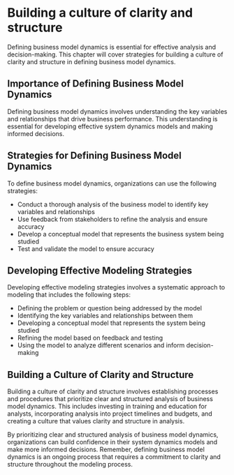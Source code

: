 # Building a culture of clarity and structure

Defining business model dynamics is essential for effective analysis and decision-making. This chapter will cover strategies for building a culture of clarity and structure in defining business model dynamics.

Importance of Defining Business Model Dynamics
----------------------------------------------

Defining business model dynamics involves understanding the key variables and relationships that drive business performance. This understanding is essential for developing effective system dynamics models and making informed decisions.

Strategies for Defining Business Model Dynamics
-----------------------------------------------

To define business model dynamics, organizations can use the following strategies:

* Conduct a thorough analysis of the business model to identify key variables and relationships
* Use feedback from stakeholders to refine the analysis and ensure accuracy
* Develop a conceptual model that represents the business system being studied
* Test and validate the model to ensure accuracy

Developing Effective Modeling Strategies
----------------------------------------

Developing effective modeling strategies involves a systematic approach to modeling that includes the following steps:

* Defining the problem or question being addressed by the model
* Identifying the key variables and relationships between them
* Developing a conceptual model that represents the system being studied
* Refining the model based on feedback and testing
* Using the model to analyze different scenarios and inform decision-making

Building a Culture of Clarity and Structure
-------------------------------------------

Building a culture of clarity and structure involves establishing processes and procedures that prioritize clear and structured analysis of business model dynamics. This includes investing in training and education for analysts, incorporating analysis into project timelines and budgets, and creating a culture that values clarity and structure in analysis.

By prioritizing clear and structured analysis of business model dynamics, organizations can build confidence in their system dynamics models and make more informed decisions. Remember, defining business model dynamics is an ongoing process that requires a commitment to clarity and structure throughout the modeling process.
